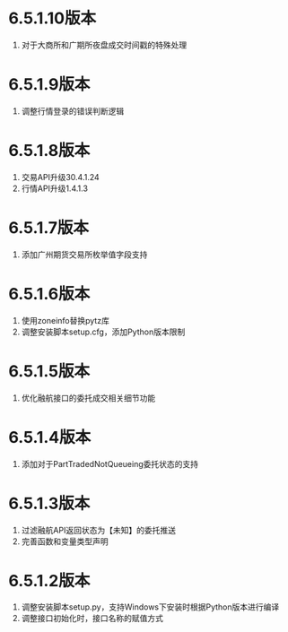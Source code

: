 # 6.5.1.10版本

1. 对于大商所和广期所夜盘成交时间戳的特殊处理

# 6.5.1.9版本

1. 调整行情登录的错误判断逻辑

# 6.5.1.8版本

1. 交易API升级30.4.1.24
2. 行情API升级1.4.1.3

# 6.5.1.7版本

1. 添加广州期货交易所枚举值字段支持

# 6.5.1.6版本

1. 使用zoneinfo替换pytz库
2. 调整安装脚本setup.cfg，添加Python版本限制

# 6.5.1.5版本

1. 优化融航接口的委托成交相关细节功能

# 6.5.1.4版本

1. 添加对于PartTradedNotQueueing委托状态的支持

# 6.5.1.3版本

1. 过滤融航API返回状态为【未知】的委托推送
2. 完善函数和变量类型声明

# 6.5.1.2版本

1. 调整安装脚本setup.py，支持Windows下安装时根据Python版本进行编译
2. 调整接口初始化时，接口名称的赋值方式
